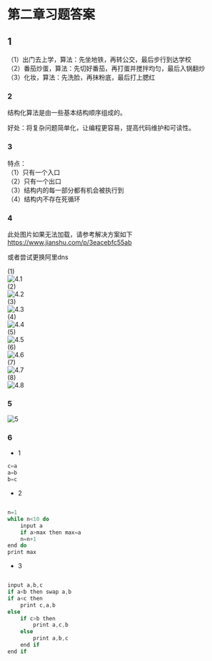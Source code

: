 
# 第二章习题答案

## 1

（1）出门去上学，算法：先坐地铁，再转公交，最后步行到达学校  
（2）番茄炒蛋，算法：先切好番茄，再打蛋并搅拌均匀，最后入锅翻炒  
（3）化妆，算法：先洗脸，再抹粉底，最后打上腮红  

### 2

结构化算法是由一些基本结构顺序组成的。  

好处：将复杂问题简单化，让编程更容易，提高代码维护和可读性。  

### 3

特点：  
（1）只有一个入口  
（2）只有一个出口  
（3）结构内的每一部分都有机会被执行到  
（4）结构内不存在死循环  

### 4

此处图片如果无法加载，请参考解决方案如下  
<https://www.jianshu.com/p/3eacebfc55ab>  

或者尝试更换阿里dns

(1)  
![4.1](https://github.com/WangSong2017/Answer-for-C-Program-Designing-Fifth-Edition-/blob/master/image/4.1.png)  
(2)  
![4.2](https://github.com/WangSong2017/Answer-for-C-Program-Designing-Fifth-Edition-/blob/master/image/4.2.png)  
(3)  
![4.3](https://github.com/WangSong2017/Answer-for-C-Program-Designing-Fifth-Edition-/blob/master/image/4.3.png)  
(4)  
![4.4](https://github.com/WangSong2017/Answer-for-C-Program-Designing-Fifth-Edition-/blob/master/image/4.4.png)  
(5)  
![4.5](https://github.com/WangSong2017/Answer-for-C-Program-Designing-Fifth-Edition-/blob/master/image/4.5.png)  
(6)  
![4.6](https://github.com/WangSong2017/Answer-for-C-Program-Designing-Fifth-Edition-/blob/master/image/4.6.png)  
(7)  
![4.7](https://github.com/WangSong2017/Answer-for-C-Program-Designing-Fifth-Edition-/blob/master/image/4.7.png)  
(8)  
![4.8](https://github.com/WangSong2017/Answer-for-C-Program-Designing-Fifth-Edition-/blob/master/image/4.8.png)  

### 5

![5](https://github.com/WangSong2017/Answer-for-C-Program-Designing-Fifth-Edition-/blob/master/image/5.png)  

### 6
  
* 1

~~~C
c=a
a=b
b=c
~~~

* 2

~~~C

n=1
while n<10 do
    input a
    if a>max then max=a
    n=n+1
end do
print max
~~~

* 3

~~~C

input a,b,c
if a<b then swap a,b
if a<c then
    print c,a,b
else
    if c>b then
        print a,c,b
    else
        print a,b,c
    end if
end if
~~~

~~~C

~~~
